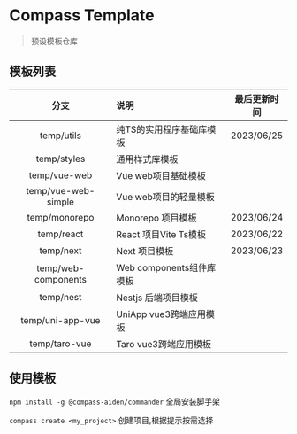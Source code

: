 # Compass Template
> 预设模板仓库

## 模板列表

|         分支          | 说明                  |   最后更新时间   |
|:-------------------:|:--------------------|:----------:|
|     temp/utils      | 纯TS的实用程序基础库模板       | 2023/06/25 |
|     temp/styles     | 通用样式库模板             |            |
|    temp/vue-web     | Vue web项目基础模板       |            |
| temp/vue-web-simple | Vue web项目的轻量模板      |            |
|    temp/monorepo    | Monorepo 项目模板       | 2023/06/24 |
|     temp/react      | React 项目Vite Ts模板   | 2023/06/22 |
|      temp/next      | Next 项目模板           | 2023/06/23 |
| temp/web-components | Web components组件库模板 |            |
|      temp/nest      | Nestjs 后端项目模板       |            |
|  temp/uni-app-vue   | UniApp vue3跨端应用模板   |            |
|    temp/taro-vue    | Taro vue3跨端应用模板     |            |

## 使用模板

`npm install -g @compass-aiden/commander` 全局安装脚手架

`compass create <my_project>` 创建项目,根据提示按需选择
